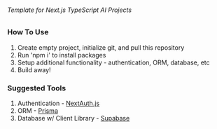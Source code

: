 ###### Template for Next.js TypeScript AI Projects 

### How To Use
1. Create empty project, initialize git, and pull this repository
2. Run 'npm i' to install packages
3. Setup additional functionality - authentication, ORM, database, etc
4. Build away!

### Suggested Tools
1. Authentication - [NextAuth.js](https://next-auth.js.org/)
2. ORM - [Prisma](https://www.prisma.io/nextjs)
3. Database w/ Client Library - [Supabase](https://supabase.com/docs/reference/javascript/insert)